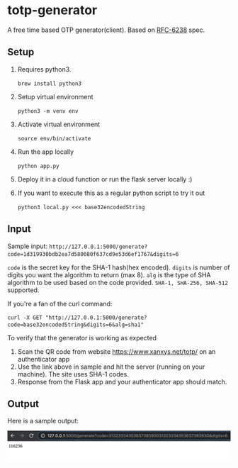 # totp-generator
A free time based OTP generator(client). Based on [RFC-6238](https://tools.ietf.org/html/rfc6238) spec.

## Setup
1. Requires python3.

    `brew install python3`
2. Setup virtual environment

    `python3 -m venv env`

3. Activate virtual environment

    `source env/bin/activate`
4. Run the app locally

    `python app.py`

5. Deploy it in a cloud function or run the flask server locally :)
6. If you want to execute this as a regular python script to try it out

    `python3 local.py <<< base32encodedString`

## Input

Sample input:
`http://127.0.0.1:5000/generate?code=1d319930bdb2ea7d580080f637cd9e53d6ef1767&digits=6`

`code` is the secret key for the SHA-1 hash(hex encoded).
`digits` is number of digits you want the algorithm to return (max 8).
`alg` is the type of SHA algorithm to be used based on the code provided. `SHA-1, SHA-256, SHA-512` supported.

If you're a fan of the curl command:

```
curl -X GET "http://127.0.0.1:5000/generate?code=base32encodedString&digits=6&alg=sha1"
```

To verify that the generator is working as expected
1. Scan the QR code from website https://www.xanxys.net/totp/ on an authenticator app
2. Use the link above in sample and hit the server (running on your machine). The site uses SHA-1 codes.
3. Response from the Flask app and your authenticator app should match.

## Output
Here is a sample output:

![img](sample.png)
